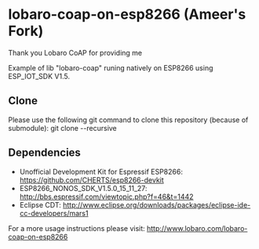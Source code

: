 # lobaro-coap-on-esp8266 (Ameer's Fork)

Thank you Lobaro CoAP for providing me 

Example of lib "lobaro-coap" runing natively on ESP8266 using ESP_IOT_SDK V1.5.

## Clone
Please use the following git command to clone this repository (because of submodule):
git clone --recursive 

## Dependencies
* Unofficial Development Kit for Espressif ESP8266: https://github.com/CHERTS/esp8266-devkit
* ESP8266_NONOS_SDK_V1.5.0_15_11_27: http://bbs.espressif.com/viewtopic.php?f=46&t=1442
* Eclipse CDT: http://www.eclipse.org/downloads/packages/eclipse-ide-cc-developers/mars1

For a more usage instructions please visit: http://www.lobaro.com/lobaro-coap-on-esp8266
